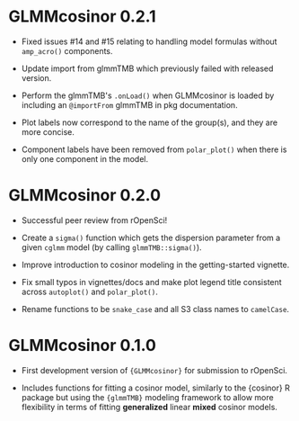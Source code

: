 # GLMMcosinor 0.2.1

* Fixed issues #14 and #15 relating to handling model formulas without 
  `amp_acro()` components.

* Update import from glmmTMB which previously failed with released version.

* Perform the glmmTMB's `.onLoad()` when GLMMcosinor is loaded by including an
  `@importFrom` glmmTMB in pkg documentation.

* Plot labels now correspond to the name of the group(s), and they are more 
  concise.  
  
* Component labels have been removed from `polar_plot()` when there is only 
  one component in the model.

# GLMMcosinor 0.2.0

* Successful peer review from rOpenSci!

* Create a `sigma()` function which gets the dispersion parameter from a given
  `cglmm` model (by calling `glmmTMB::sigma()`).

* Improve introduction to cosinor modeling in the getting-started vignette.

* Fix small typos in vignettes/docs and make plot legend title consistent across
`autoplot()` and `polar_plot()`.

* Rename functions to be `snake_case` and all S3 class names to `camelCase`.

# GLMMcosinor 0.1.0

* First development version of `{GLMMcosinor}` for submission to rOpenSci.

* Includes functions for fitting a cosinor model, similarly to the {cosinor}
R package but using the `{glmmTMB}` modeling framework to allow more 
flexibility in terms of fitting **generalized** linear **mixed** cosinor models.
